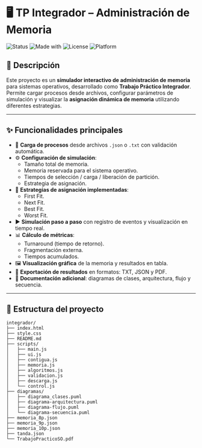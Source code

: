 # 🖥️ TP Integrador – Administración de Memoria  

![Status](https://img.shields.io/badge/status-completed-brightgreen)
![Made with](https://img.shields.io/badge/made%20with-JavaScript-yellow)
![License](https://img.shields.io/badge/license-MIT-blue)
![Platform](https://img.shields.io/badge/platform-Web-lightgrey)

## 📌 Descripción  
Este proyecto es un **simulador interactivo de administración de memoria** para sistemas operativos, desarrollado como **Trabajo Práctico Integrador**.  
Permite cargar procesos desde archivos, configurar parámetros de simulación y visualizar la **asignación dinámica de memoria** utilizando diferentes estrategias.  

---

## ✨ Funcionalidades principales  
- 📂 **Carga de procesos** desde archivos `.json` o `.txt` con validación automática.  
- ⚙️ **Configuración de simulación**:  
  - Tamaño total de memoria.  
  - Memoria reservada para el sistema operativo.  
  - Tiempos de selección / carga / liberación de partición.  
  - Estrategia de asignación.  
- 🧩 **Estrategias de asignación implementadas**:  
  - First Fit.  
  - Next Fit.  
  - Best Fit.  
  - Worst Fit.  
- ▶️ **Simulación paso a paso** con registro de eventos y visualización en tiempo real.  
- 📊 **Cálculo de métricas**:  
  - Turnaround (tiempo de retorno).  
  - Fragmentación externa.  
  - Tiempos acumulados.  
- 🖼️ **Visualización gráfica** de la memoria y resultados en tabla.  
- 💾 **Exportación de resultados** en formatos: TXT, JSON y PDF.  
- 📑 **Documentación adicional**: diagramas de clases, arquitectura, flujo y secuencia.  

---

## 📂 Estructura del proyecto  

```plaintext
integrador/
├── index.html
├── style.css
├── README.md
├── scripts/
│   ├── main.js
│   ├── ui.js
│   ├── contigua.js
│   ├── memoria.js
│   ├── algoritmos.js
│   ├── validacion.js
│   ├── descarga.js
│   └── control.js
├── diagramas/
│   ├── diagrama_clases.puml
│   ├── diagrama-arquitectura.puml
│   ├── diagrama-flujo.puml
│   └── diagrama-secuencia.puml
├── memoria_8p.json
├── memoria_9p.json
├── memoria_10p.json
├── tanda.json
└── TrabajoPracticoSO.pdf

